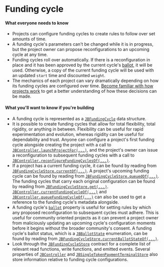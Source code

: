 # Funding cycle

#### What everyone needs to know

* Projects can configure funding cycles to create rules to follow over set amounts of time.
* A funding cycle's parameters can't be changed while it is in progress, but the project owner can propose reconfigurations to an upcoming cycle at any time.
* Funding cycles roll over automatically. If there is a reconfiguration in place and it has been approved by the current cycle's [ballot](ballot.md), it will be used. Otherwise, a copy of the current funding cycle will be used with an updated `start` time and discounted `weight`.
* The mechanics of each project can vary dramatically depending on how its funding cycles are configured over time. [Become familiar with how projects work](project.md) to get a better understanding of how these decisions can be made.

#### What you'll want to know if you're building

* A funding cycle is represented as a [`JBFundingCycle`](/dev/api/v2/data-structures/jbfundingcycle.md) data structure.
* It is possible to create funding cycles that allow for total flexibility, total rigidity, or anything in between. Flexibility can be useful for rapid experimentation and evolution, whereas rigidity can be useful for dependability and trust. Anyone can configure a project's first funding cycle alongside creating the project with a call to [`JBController.launchProjectFor(...)`](/dev/api/v2/contracts/or-controllers/jbcontroller/write/launchprojectfor.md), and the project's owner can issue a reconfiguration to subsequent funding cycles with a call to [`JBController.reconfigureFundingCyclesOf(...)`](/dev/api/v2/contracts/or-controllers/jbcontroller/write/reconfigurefundingcyclesof.md).
* If a project has a current funding cycle, it can be found by reading from [`JBFundingCycleStore.currentOf(...)`](/dev/api/v2/contracts/jbfundingcyclestore/read/currentof.md). A project's upcoming funding cycle can be found by reading from [`JBFundingCycleStore.queuedOf(...)`](/dev/api/v2/contracts/jbfundingcyclestore/read/queuedof.md). The funding cycles that carry each original configuration can be found by reading from [`JBFundingCycleStore.get(...)`](/dev/api/v2/contracts/jbfundingcyclestore/read/get.md). [`JBController.currentFundingCycleOf(...)`](/dev/api/v2/contracts/or-controllers/jbcontroller/read/currentfundingcycleof.md) and [`JBController.queueFundingCycleOf(...)`](/dev/api/v2/contracts/or-controllers/jbcontroller/read/queuedfundingcycleof.md) can also be used to get a reference to the funding cycle's metadata alongside.
* A funding cycle's [`ballot`](ballot.md) property is useful for setting rules by which any proposed reconfiguration to subsequent cycles must adhere. This is useful for community oriented projects as it can prevent a project owner from maliciously updating an upcoming cycle's configuration moments before it begins without the broader community's consent. A funding cycle's ballot status, which is a [`JBBallotState`](/dev/api/v2/enums/jbballotstate.md) enumeration, can be found by reading from [`JBFundingCycleStore.currentBallotStateOf(...)`](/dev/api/v2/contracts/jbfundingcyclestore/read/currentballotstateof.md).
* Look through the [`JBFundingCycleStore`](/dev/api/v2/contracts/jbfundingcyclestore/README.md) contract for a complete list of relevant read functions, write functions, and emitted events. Several properties of [`JBController`](/dev/api/v2/contracts/or-controllers/jbcontroller/README.md) and [`JBSingleTokenPaymentTerminalStore`](/dev/api/v2/contracts/jbsingletokenpaymentterminalstore/README.md) also store information relative to funding cycle configurations.
